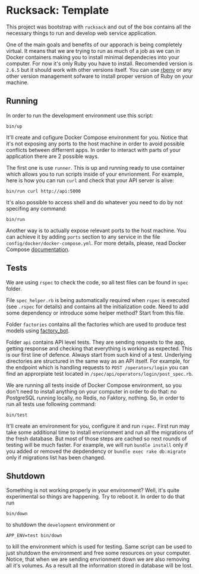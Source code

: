 # Rucksack: Template

This project was bootstrap with `rucksack` and out of the box contains all the necessary things to run and develop web service application.

One of the main goals and benefits of our apporach is being completely virtual. It means that we are trying to run as much of a job as we can in Docker containers making you to install minimal dependecies into your computer. For now it's only Ruby you have to install. Recomended version is `2.6.5` but it should work with other versions itself. You can use [rbenv](https://github.com/rbenv/rbenv) or any other version management sofware to install proper version of Ruby on your machine.

## Running

In order to run the development environment use this script:

```
bin/up
```

It'll create and cofigure Docker Compose environment for you. Notice that it's not exposing any ports to the host machine in order to avoid possible conflicts between differrent apps. In order to interact with parts of your application there are 2 possible ways.

The first one is use `runner`. This is up and running ready to use container which allows you to run scripts inside of your envrionment. For example, here is how you can run `curl` and check that your API server is alive:

```
bin/run curl http://api:5000
```

It's also possible to access shell and do whatever you need to do by not specifing any command:

```
bin/run
```

Another way is to actually expose relevant ports to the host machine. You can achieve it by adding `ports` section to any service in the file `config/docker/docker-compose.yml`. For more details, please, read Docker Compose [documentation](https://docs.docker.com/compose/compose-file/#ports).

## Tests

We are using `rspec` to check the code, so all test files can be found in `spec` folder.

File `spec_helper.rb` is being automatically required when `rspec` is executed (see `.rspec` for details) and contains all the initialization code. Need to add some dependency or introduce some helper method? Start from this file.

Folder `factories` contains all the factories which are used to produce test models using [factory_bot](https://github.com/thoughtbot/factory_bot).

Folder `api` contains API level tests. They are sending requests to the app, getting response and checking that everything is working as expected. This is our first line of defence. Always start from such kind of a test. Underlying directories are structured in the same way as an API itself. For example, for the endpoint which is handling requests to `POST /operators/login` you can find an approrpiate test located in `/spec/api/operators/login/post_spec.rb`.

We are running all tests inside of Docker Compose environment, so you don't need to install anything on your computer in order to do that: no PostgreSQL running locally, no Redis, no Faktory, nothing. So, in order to run all tests use following command:

```
bin/test
```

It'll create an environment for you, configure it and run `rspec`. First run may take some additional time to install envrionment and run all the migrations of the fresh database. But most of those steps are cached so next rounds of testing will be much faster. For example, we will run `bundle install` only if you added or removed the depdendency or `bundle exec rake db:migrate` only if migrations list has been changed.

## Shutdown

Something is not working properly in your environment? Well, it's quite experimental so things are happening. Try to reboot it. In order to do that run

```
bin/down
```

to shutdown the `development` environment or

```
APP_ENV=test bin/down
```

to kill the environment which is used for testing. Same script can be used to just shutdown the environment and free some resources on your computer. Notice, that when we are sending envrionment down we are also removing all it's volumes. As a result all the information stored in database will be lost.
